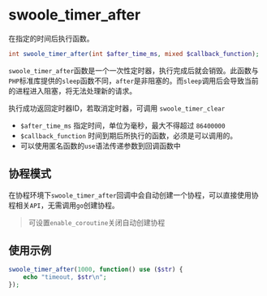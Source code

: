 # swoole_timer_after

在指定的时间后执行函数。
```php
int swoole_timer_after(int $after_time_ms, mixed $callback_function);
```
`swoole_timer_after`函数是一个一次性定时器，执行完成后就会销毁。此函数与`PHP`标准库提供的`sleep`函数不同，`after`是非阻塞的。而`sleep`调用后会导致当前的进程进入阻塞，将无法处理新的请求。

执行成功返回定时器ID，若取消定时器，可调用 `swoole_timer_clear`

* `$after_time_ms` 指定时间，单位为毫秒，最大不得超过 `86400000`
* `$callback_function` 时间到期后所执行的函数，必须是可以调用的。
* 可以使用匿名函数的`use`语法传递参数到回调函数中

协程模式
----
在协程环境下`swoole_timer_after`回调中会自动创建一个协程，可以直接使用协程相关`API`，无需调用`go`创建协程。

> 可设置`enable_coroutine`关闭自动创建协程

使用示例
----
```php
swoole_timer_after(1000, function() use ($str) {
    echo "timeout, $str\n";
});
```
